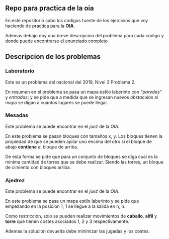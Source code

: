 ## Repo para practica de la oia

En este repositorio subo los codigos fuente de los ejercicios que voy haciendo de practica para la __OIA__.

Ademas debajo doy una breve descripcion del problema para cada codigo y donde puede encontrarse el enunciado completo

## Descripcion de los problemas

### Laboratorio

Este es un problema del nacional del 2019, Nivel 3 Problema 2.

En resumen en el problema se pasa un mapa estilo laberinto con _"paredes"_ y _entradas_; y se pide que a medida que se ingresan nuevos _obstaculos_ al mapa se digan a cuantos lugares se puede llegar.

### Mesadas

Este problema se puede encontrar en el _juez_ de la _OIA_.

En este problema se pasan bloques con tamaños x, y. Los bloques tienen la propiedad de que se pueden apilar uno encima del otro si el bloque de abajo __contiene__ al bloque de arriba. 

De esta forma se pide que para un conjunto de bloques se diga cual es la minima cantidad de torres que se debe realizar. Siendo las torres, un bloque de cimiento con bloques arriba.

### Ajedrez

Este problema se puede encontrar en el _juez_ de la _OIA_.

En este problema se pasa un mapa estilo laberinto y se pide que empezando en la posicion 1, 1 se llegue a la salida en n, n.

Como restriccion, solo se pueden realizar movimientos de __caballo__, __alfil__ y __torre__ que tienen costes asociados 1, 2 y 3 respectivamente.

Ademas la solucion devuelta debe minimizar las jugadas y los costes.
